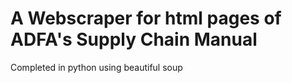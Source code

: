 # A Webscraper for html pages of ADFA's Supply Chain Manual
Completed in python using beautiful soup
